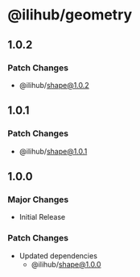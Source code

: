 # @ilihub/geometry

## 1.0.2

### Patch Changes

- @ilihub/shape@1.0.2

## 1.0.1

### Patch Changes

- @ilihub/shape@1.0.1

## 1.0.0

### Major Changes

- Initial Release

### Patch Changes

- Updated dependencies
  - @ilihub/shape@1.0.0
